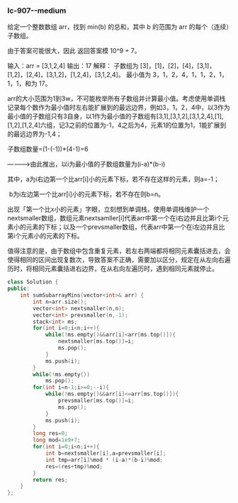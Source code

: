 ### lc-907--medium

给定一个整数数组 arr，找到 min(b) 的总和，其中 b 的范围为 arr 的每个（连续）子数组。

由于答案可能很大，因此 返回答案模 10^9 + 7。

输入：arr = [3,1,2,4]
输出：17
解释：
子数组为 [3]，[1]，[2]，[4]，[3,1]，[1,2]，[2,4]，[3,1,2]，[1,2,4]，[3,1,2,4]。 
最小值为 3，1，2，4，1，1，2，1，1，1，和为 17。



arr的大小范围为1到3w，不可能枚举所有子数组并计算最小值。考虑使用单调栈记录每个数作为最小值时左右能扩展到的最远边界，例如3，1，2，4中，以3作为最小值的子数组只有3自身，以1作为最小值的子数组有[3,1],[3,1,2],[3,1,2,4],[1],[1,2],[1,2,4]六组，记3之前的位置为-1，4之后为4，元素1的位置为1，1能扩展到的最远边界为-1,4；

子数组数量=(1-(-1))*(4-1)=6

————>由此推出，以i为最小值的子数组数量为(i-a)*(b-i)

​		其中，a为i右边第一个比arr[i]小的元素下标，若不存在这样的元素，则a=-1；

​		b为i左边第一个比arr[i]小的元素下标，若不存在则b=n。

出现「第一个比x小的元素」字眼，立刻想到单调栈，使用单调栈维护一个nextsmaller数组，数组元素nextsamller[i]代表arr中第一个在i右边并且比第i个元素小的元素的下标；以及一个prevsmaller数组，代表arr中第一个在i左边并且比第i个元素小的元素的下标。

值得注意的是，由于数组中包含重复元素，若左右两端都将相同元素囊括进去，会使得相同的区间出现复数次，导致答案不正确，需要加以区分，规定在从左向右遍历时，将相同元素囊括进右边界，在从右向左遍历时，遇到相同元素就停止。



```c++
class Solution {
public:
    int sumSubarrayMins(vector<int>& arr) {
        int n=arr.size();
        vector<int> nextsmaller(n,n);
        vector<int> prevsmaller(n,-1);
        stack<int> ms;
        for(int i=0;i<n;i++){
            while(!ms.empty()&&arr[i]<arr[ms.top()]){
                nextsmaller[ms.top()]=i;
                ms.pop();
            }
            ms.push(i);
        }
        while(!ms.empty())
            ms.pop();
        for(int i=n-1;i>=0;--i){
            while(!ms.empty()&&arr[i]<=arr[ms.top()]){
                prevsmaller[ms.top()]=i;
                ms.pop();
            }
            ms.push(i);
        }
        long res=0;
        long mod=1e9+7;
        for(int i=0;i<n;i++){
            int b=nextsmaller[i],a=prevsmaller[i];
            int tmp=arr[i]%mod * (i-a)*(b-i)%mod;
            res=(res+tmp)%mod;
        }
        return res;
    }
};
```

